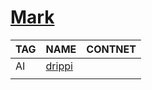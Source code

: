 # [Mark](https://twitter.com/markgadala)

| TAG | NAME                              | CONTNET |
| --- | --------------------------------- | ------- |
| AI  | [drippi](https://www.app.drippi.ai/) |         |
|     |                                   |         |

